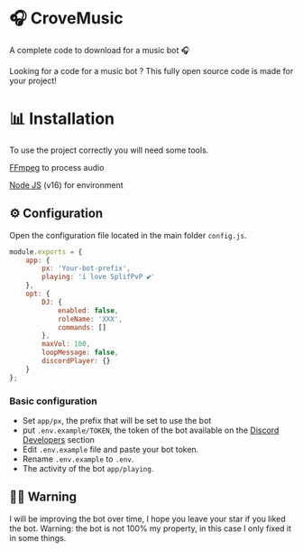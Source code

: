 # 🎧 CroveMusic

A complete code to download for a music bot 🎧

Looking for a code for a music bot ? This fully open source code is made for your project!

# 📊 Installation

To use the project correctly you will need some tools.

[FFmpeg](https://www.ffmpeg.org) to process audio

[Node JS](https://nodejs.org/en/) (v16) for environment

## ⚙ Configuration

Open the configuration file located in the main folder `config.js`.

```js
module.exports = {
    app: {
        px: 'Your-bot-prefix',
        playing: 'i love SplifPvP 💕'
    },
    opt: {
        DJ: {
            enabled: false,
            roleName: 'XXX',
            commands: []
        },
        maxVol: 100,
        loopMessage: false,
        discordPlayer: {}
    }
};
```

### Basic configuration

- Set `app/px`, the prefix that will be set to use the bot
- put `.env.example/TOKEN`, the token of the bot available on the [Discord Developers](https://discordapp.com/developers/applications) section
- Edit `.env.example` file and paste your bot token.
- Rename `.env.example` to `.env`.
- The activity of the bot `app/playing`.

## 👮‍♂️ Warning

I will be improving the bot over time, I hope you leave your star if you liked the bot.
Warning: the bot is not 100% my property, in this case I only fixed it in some things.
